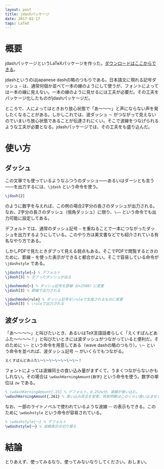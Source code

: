 ```yaml
---
layout: post
title: jdashパッケージ
date: 2017-02-17
tags: LaTeX
---
```



# 概要
jdashパッケージというLaTeXパッケージを作った。[ダウンロードはここからできる](https://gist.github.com/qdaibungei/4230bb59434ec1ba505bc94dbfde1898)。

jdashというのはjapanese dashの略のつもりである。日本語文に現れる記号ダッシュ `―` は、通常何個か並べて一本の線のようにして使うが、フォントによっては一本の線に見えない。一本の線のように見せるには工夫が必要だ。その工夫をパッケージ化したものがjdashパッケージだ。

ところで、人によってはときおり放心状態で「あ～～～」と声にならない声を発したくなることがある。しかしこれでは、波ダッシュ `～` がつながって見えないのでいまいち放心状態であることが伝達されにくい。そこで波線をつなげられるような工夫が必要となる。jdashパッケージでは、その工夫をも盛り込んだ。

# 使い方
## ダッシュ
この文章でも使っているようなふつうのダッシュ――あるいはダーシとも言う――を出力するには、`\jdash` という命令を使う。

```LaTeX
\jdash[2]
```

のように数字を与えれば、この例の場合2字分の長さのダッシュが出力される。なお、2字分の長さのダッシュ（倍角ダッシュ）に限り、`\――` という命令でも出力可能に設定してある。

デフォルトでは、通常のダッシュ記号 `―` を重ねることで一本につながったダッシュを出力するようにしている。このやり方は美文書などでも紹介されている有名なやり方である。

しかしPDFで見たときダブって見える弱点もある。そこでPDFで閲覧するときのために、罫線 `─` を使った表示ができると都合がよい。そこで容易している命令が `\jdashstyle` である。

```LaTeX
\jdashstyle{―} % デフォルト
\jdash[3] % ダブったダッシュが出る

\jdashmode{─} % ダッシュ記号を罫線（U+2500）に変更
\jdash[3] % 罫線で出力される

\jdashmode{rule} % ダッシュ記号を\ruleで生成されるものに変更
\jdash[3] % \ruleで出力される
```


## 波ダッシュ
「あ～～～～」と叫びたいとき、あるいはTeX言語話者らしく「えくすぱんどあふた～～～～！」と叫びたいときには波ダッシュがつながっていると便利だ。そのために `\～` という命令を用意してある（wave dashの略のつもり）。`\～` という命令を並べれば、波ダッシュ記号 `～` がいくらでもつながる。

```LaTeX
えくすぱんどあふた\～\～\～\～\～\～\～！
```

フォントによっては波線同士の食い込み量がまずくて、うまくつながらないかもしれない。その場合は `\wdashKerningAmount{数字}` という命令を使う。数字の単位は `zw` である。

```LaTeX
% \wdashKerningAmount{.25} % デフォルト。0.25zw分、波線が食い込む。
\wdashKerningAmount{.261} % 食い込み具合を変更。筑紫明朝はこのくらい食い込ませるとうまく波線がつながる。
```

なお、一部のライトノベルで使われているような波線 `〰` の表示もできる。このために `\wdashstyle` という命令が容易されている。

```LaTeX
% \wdashstyle{〜} % デフォルト
\wdashstyle{〰} % 波線表示の切り替え
```

# 結論
とりあえず、使ってみるなり、使ってみないなりしてください。おしまい。
